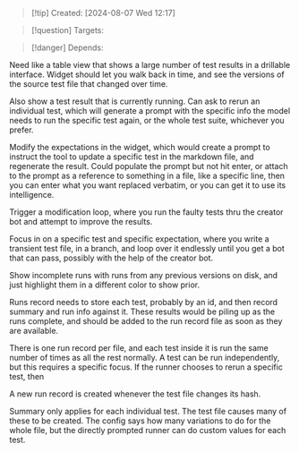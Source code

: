 
>[!tip] Created: [2024-08-07 Wed 12:17]

>[!question] Targets: 

>[!danger] Depends: 

Need like a table view that shows a large number of test results in a drillable interface.
Widget should let you walk back in time, and see the versions of the source test file that changed over time.

Also show a test result that is currently running.
Can ask to rerun an individual test, which will generate a prompt with the specific info the model needs to run the specific test again, or the whole test suite, whichever you prefer.

Modify the expectations in the widget, which would create a prompt to instruct the tool to update a specific test in the markdown file, and regenerate the result.  Could populate the prompt but not hit enter, or attach to the prompt as a reference to something in a file, like a specific line, then you can enter what you want replaced verbatim, or you can get it to use its intelligence.

Trigger a modification loop, where you run the faulty tests thru the creator bot and attempt to improve the results.

Focus in on a specific test and specific expectation, where you write a transient test file, in a branch, and loop over it endlessly until you get a bot that can pass, possibly with the help of the creator bot.

Show incomplete runs with runs from any previous versions on disk, and just highlight them in a different color to show prior.

Runs record needs to store each test, probably by an id, and then record summary and run info against it.  These results would be piling up as the runs complete, and should be added to the run record file as soon as they are available.

There is one run record per file, and each test inside it is run the same number of times as all the rest normally.  A test can be run independently, but this requires a specific focus.
If the runner chooses to rerun a specific test, then 

A new run record is created whenever the test file changes its hash.

Summary only applies for each individual test.  The test file causes many of these to be created.
The config says how many variations to do for the whole file, but the directly prompted runner can do custom values for each test.